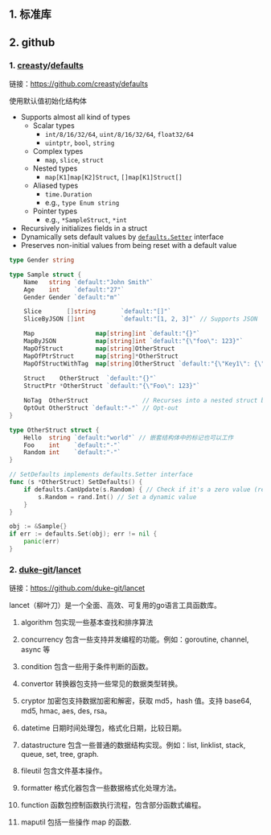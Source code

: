 ## 1. 标准库







## 2. github

### 1. [creasty](https://github.com/creasty)/**[defaults](https://github.com/creasty/defaults)**

链接：https://github.com/creasty/defaults

使用默认值初始化结构体

- Supports almost all kind of types
  - Scalar types
    - `int/8/16/32/64`, `uint/8/16/32/64`, `float32/64`
    - `uintptr`, `bool`, `string`
  - Complex types
    - `map`, `slice`, `struct`
  - Nested types
    - `map[K1]map[K2]Struct`, `[]map[K1]Struct[]`
  - Aliased types
    - `time.Duration`
    - e.g., `type Enum string`
  - Pointer types
    - e.g., `*SampleStruct`, `*int`
- Recursively initializes fields in a struct
- Dynamically sets default values by [`defaults.Setter`](https://github.com/creasty/defaults/blob/master/setter.go) interface
- Preserves non-initial values from being reset with a default value

```go
type Gender string

type Sample struct {
	Name   string `default:"John Smith"`
	Age    int    `default:"27"`
	Gender Gender `default:"m"`

	Slice       []string       `default:"[]"`
	SliceByJSON []int          `default:"[1, 2, 3]"` // Supports JSON

	Map                 map[string]int `default:"{}"`
	MapByJSON           map[string]int `default:"{\"foo\": 123}"`
	MapOfStruct         map[string]OtherStruct
	MapOfPtrStruct      map[string]*OtherStruct
	MapOfStructWithTag  map[string]OtherStruct `default:"{\"Key1\": {\"Foo\":123}}"`
    
	Struct    OtherStruct  `default:"{}"`
	StructPtr *OtherStruct `default:"{\"Foo\": 123}"`

	NoTag  OtherStruct               // Recurses into a nested struct by default
	OptOut OtherStruct `default:"-"` // Opt-out
}

type OtherStruct struct {
	Hello  string `default:"world"` // 嵌套结构体中的标记也可以工作
	Foo    int    `default:"-"`
	Random int    `default:"-"`
}

// SetDefaults implements defaults.Setter interface
func (s *OtherStruct) SetDefaults() {
	if defaults.CanUpdate(s.Random) { // Check if it's a zero value (recommended)
		s.Random = rand.Int() // Set a dynamic value
	}
}

obj := &Sample{}
if err := defaults.Set(obj); err != nil {
	panic(err)
}
```

### 2. [duke-git](https://github.com/duke-git)/**[lancet](https://github.com/duke-git/lancet)**

链接：https://github.com/duke-git/lancet

lancet（柳叶刀）是一个全面、高效、可复用的go语言工具函数库。

1. algorithm 包实现一些基本查找和排序算法

2. concurrency 包含一些支持并发编程的功能。例如：goroutine, channel, async 等

3. condition 包含一些用于条件判断的函数。
4. convertor 转换器包支持一些常见的数据类型转换。
5. cryptor 加密包支持数据加密和解密，获取 md5，hash 值。支持 base64, md5, hmac, aes, des, rsa。
6. datetime 日期时间处理包，格式化日期，比较日期。
7. datastructure 包含一些普通的数据结构实现。例如：list, linklist, stack, queue, set, tree, graph.
8. fileutil 包含文件基本操作。
9. formatter 格式化器包含一些数据格式化处理方法。
10. function 函数包控制函数执行流程，包含部分函数式编程。
11. maputil 包括一些操作 map 的函数.



